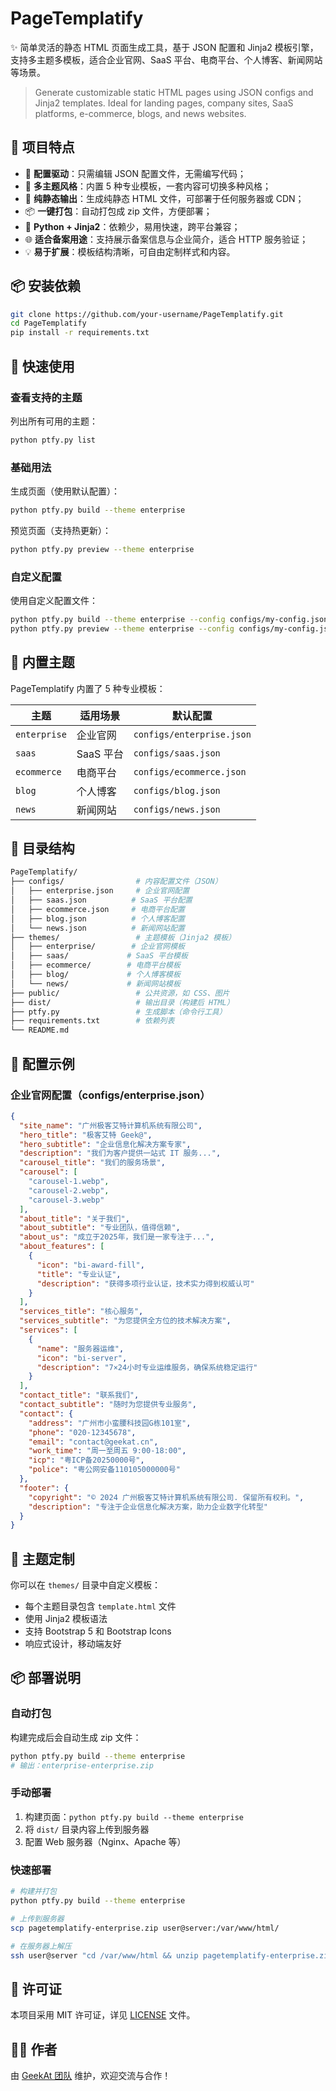 # PageTemplatify

✨ 简单灵活的静态 HTML 页面生成工具，基于 JSON 配置和 Jinja2 模板引擎，支持多主题多模板，适合企业官网、SaaS 平台、电商平台、个人博客、新闻网站等场景。

> Generate customizable static HTML pages using JSON configs and Jinja2 templates. Ideal for landing pages, company sites, SaaS platforms, e-commerce, blogs, and news websites.



## 🔧 项目特点

- 🧱 **配置驱动**：只需编辑 JSON 配置文件，无需编写代码；
- 🎨 **多主题风格**：内置 5 种专业模板，一套内容可切换多种风格；
- 🚀 **纯静态输出**：生成纯静态 HTML 文件，可部署于任何服务器或 CDN；
- 📦 **一键打包**：自动打包成 zip 文件，方便部署；
- 🐍 **Python + Jinja2**：依赖少，易用快速，跨平台兼容；
- 🌐 **适合备案用途**：支持展示备案信息与企业简介，适合 HTTP 服务验证；
- 💡 **易于扩展**：模板结构清晰，可自由定制样式和内容。



## 📦 安装依赖

```bash
git clone https://github.com/your-username/PageTemplatify.git
cd PageTemplatify
pip install -r requirements.txt
```



## 🚀 快速使用

### 查看支持的主题

列出所有可用的主题：
```bash
python ptfy.py list
```

### 基础用法

生成页面（使用默认配置）：
```bash
python ptfy.py build --theme enterprise
```

预览页面（支持热更新）：
```bash
python ptfy.py preview --theme enterprise
```

### 自定义配置

使用自定义配置文件：
```bash
python ptfy.py build --theme enterprise --config configs/my-config.json
python ptfy.py preview --theme enterprise --config configs/my-config.json
```



## 🎨 内置主题

PageTemplatify 内置了 5 种专业模板：

| 主题 | 适用场景 | 默认配置 |
|------|----------|----------|
| `enterprise` | 企业官网 | `configs/enterprise.json` |
| `saas` | SaaS 平台 | `configs/saas.json` |
| `ecommerce` | 电商平台 | `configs/ecommerce.json` |
| `blog` | 个人博客 | `configs/blog.json` |
| `news` | 新闻网站 | `configs/news.json` |



## 📁 目录结构

```bash
PageTemplatify/
├── configs/                # 内容配置文件（JSON）
│   ├── enterprise.json     # 企业官网配置
│   ├── saas.json          # SaaS 平台配置
│   ├── ecommerce.json     # 电商平台配置
│   ├── blog.json          # 个人博客配置
│   └── news.json          # 新闻网站配置
├── themes/                 # 主题模板（Jinja2 模板）
│   ├── enterprise/        # 企业官网模板
│   ├── saas/             # SaaS 平台模板
│   ├── ecommerce/        # 电商平台模板
│   ├── blog/             # 个人博客模板
│   └── news/             # 新闻网站模板
├── public/                 # 公共资源，如 CSS、图片
├── dist/                   # 输出目录（构建后 HTML）
├── ptfy.py                 # 生成脚本（命令行工具）
├── requirements.txt        # 依赖列表
└── README.md
```



## 📄 配置示例

### 企业官网配置（configs/enterprise.json）

```json
{
  "site_name": "广州极客艾特计算机系统有限公司",
  "hero_title": "极客艾特 Geek@",
  "hero_subtitle": "企业信息化解决方案专家",
  "description": "我们为客户提供一站式 IT 服务...",
  "carousel_title": "我们的服务场景",
  "carousel": [
    "carousel-1.webp",
    "carousel-2.webp",
    "carousel-3.webp"
  ],
  "about_title": "关于我们",
  "about_subtitle": "专业团队，值得信赖",
  "about_us": "成立于2025年，我们是一家专注于...",
  "about_features": [
    {
      "icon": "bi-award-fill",
      "title": "专业认证",
      "description": "获得多项行业认证，技术实力得到权威认可"
    }
  ],
  "services_title": "核心服务",
  "services_subtitle": "为您提供全方位的技术解决方案",
  "services": [
    {
      "name": "服务器运维",
      "icon": "bi-server",
      "description": "7×24小时专业运维服务，确保系统稳定运行"
    }
  ],
  "contact_title": "联系我们",
  "contact_subtitle": "随时为您提供专业服务",
  "contact": {
    "address": "广州市小蛮腰科技园G栋101室",
    "phone": "020-12345678",
    "email": "contact@geekat.cn",
    "work_time": "周一至周五 9:00-18:00",
    "icp": "粤ICP备20250000号",
    "police": "粤公网安备110105000000号"
  },
  "footer": {
    "copyright": "© 2024 广州极客艾特计算机系统有限公司. 保留所有权利。",
    "description": "专注于企业信息化解决方案，助力企业数字化转型"
  }
}
```



## 🎨 主题定制

你可以在 `themes/` 目录中自定义模板：

- 每个主题目录包含 `template.html` 文件
- 使用 Jinja2 模板语法
- 支持 Bootstrap 5 和 Bootstrap Icons
- 响应式设计，移动端友好



## 📦 部署说明

### 自动打包

构建完成后会自动生成 zip 文件：
```bash
python ptfy.py build --theme enterprise
# 输出：enterprise-enterprise.zip
```

### 手动部署

1. 构建页面：`python ptfy.py build --theme enterprise`
2. 将 `dist/` 目录内容上传到服务器
3. 配置 Web 服务器（Nginx、Apache 等）

### 快速部署

```bash
# 构建并打包
python ptfy.py build --theme enterprise

# 上传到服务器
scp pagetemplatify-enterprise.zip user@server:/var/www/html/

# 在服务器上解压
ssh user@server "cd /var/www/html && unzip pagetemplatify-enterprise.zip"
```



## 📄 许可证

本项目采用 MIT 许可证，详见 [LICENSE](LICENSE) 文件。



## 🙋‍♂️ 作者

由 [GeekAt 团队](https://geekat.cn) 维护，欢迎交流与合作！
